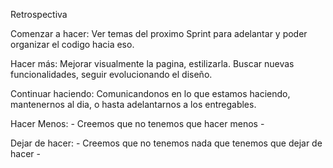 Retrospectiva

Comenzar a hacer:  Ver temas del proximo Sprint para adelantar y poder organizar el codigo hacia eso.

Hacer más: Mejorar visualmente la pagina, estilizarla. Buscar nuevas funcionalidades, seguir evolucionando el diseño.

Continuar haciendo: Comunicandonos en lo que estamos haciendo, mantenernos al dia, o hasta adelantarnos a los entregables.

Hacer Menos: - Creemos que no tenemos que hacer menos -

Dejar de hacer: - Creemos que no tenemos nada que tenemos que dejar de hacer -
